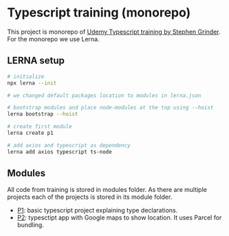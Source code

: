 # Typescript training (monorepo)

This project is monorepo of [Udemy Typescript training by Stephen Grinder](https://www.udemy.com/course/typescript-the-complete-developers-guide/). For the monorepo we use Lerna.

## LERNA setup

```bash
# initialize
npx lerna --init

# we changed default packages location to modules in lerna.json

# bootstrap modules and place node-modules at the top using --hoist
lerna bootstrap --hoist

# create first module
lerna create p1

# add axios and typescript as dependency
lerna add axios typescript ts-node

```

## Modules

All code from training is stored in modules folder. As there are multiple projects each of the projects is stored in its module folder.

- [P1](modules/p1/README.md): basic typescript project explaining type declarations.
- [P2](modules/p2/README.md): typesctipt app with Google maps to show location. It uses Parcel for bundling.
